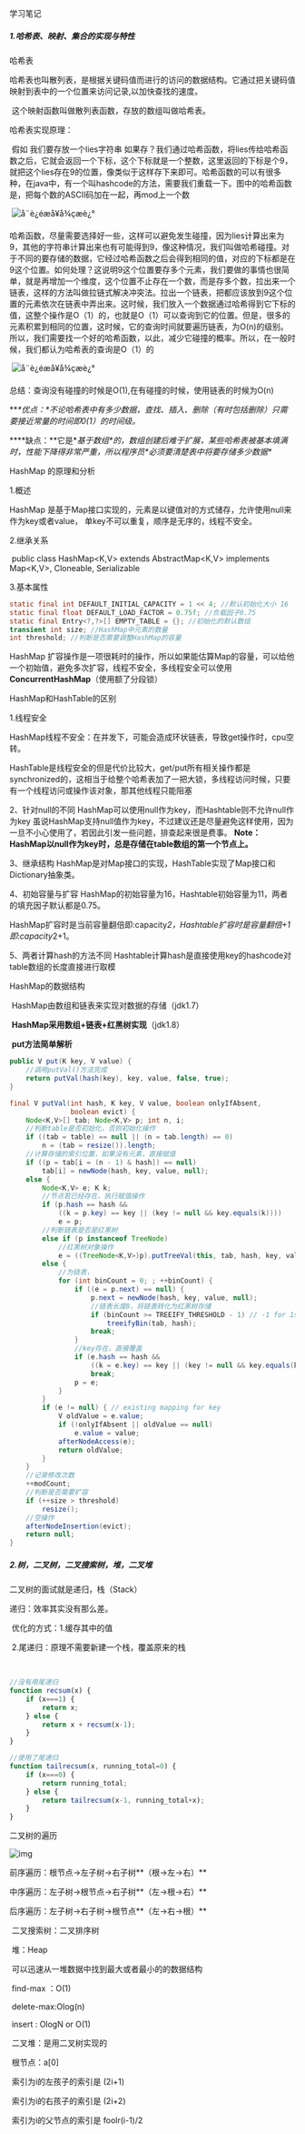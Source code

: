 学习笔记

##### 1.哈希表、映射、集合的实现与特性

哈希表

​       哈希表也叫散列表，是根据关键码值而进行的访问的数据结构。它通过把关键码值映射到表中的一个位置来访问记录,以加快查找的速度。

​       这个映射函数叫做散列表函数，存放的数组叫做哈希表。

哈希表实现原理：

​       假如 我们要存放一个lies字符串 如果存？我们通过哈希函数，将lies传给哈希函数之后，它就会返回一个下标，这个下标就是一个整数，这里返回的下标是个9，就把这个lies存在9的位置，像类似于这样存下来即可。哈希函数的可以有很多种，在java中，有一个叫hashcode的方法，需要我们重载一下。图中的哈希函数是，把每个数的ASCII码加在一起，再mod上一个数

​       ![å¨è¿éæå¥å¾çæè¿°](https://img-blog.csdnimg.cn/20200402174439640.png?x-oss-process=image/watermark,type_ZmFuZ3poZW5naGVpdGk,shadow_10,text_aHR0cHM6Ly9ibG9nLmNzZG4ubmV0L3dlaXhpbl80Mzc5MDYyMw==,size_16,color_FFFFFF,t_70)

​         哈希函数，尽量需要选择好一些，这样可以避免发生碰撞，因为lies计算出来为9，其他的字符串计算出来也有可能得到9，像这种情况，我们叫做哈希碰撞。对于不同的要存储的数据，它经过哈希函数之后会得到相同的值，对应的下标都是在9这个位置。如何处理？这说明9这个位置要存多个元素，我们要做的事情也很简单，就是再增加一个维度，这个位置不止存在一个数，而是存多个数，拉出来一个链表，这样的方法叫做拉链式解决冲突法。拉出一个链表，把都应该放到9这个位置的元素依次在链表中弄出来。这时候，我们放入一个数据通过哈希得到它下标的值，这整个操作是O（1）的，也就是O（1）可以查询到它的位置。但是，很多的元素积累到相同的位置，这时候，它的查询时间就要遍历链表，为O(n)的级别。所以，我们需要找一个好的哈希函数，以此，减少它碰撞的概率。所以，在一般时候，我们都认为哈希表的查询是O（1）的

​         ![å¨è¿éæå¥å¾çæè¿°](https://img-blog.csdnimg.cn/20200402215031789.png?x-oss-process=image/watermark,type_ZmFuZ3poZW5naGVpdGk,shadow_10,text_aHR0cHM6Ly9ibG9nLmNzZG4ubmV0L3dlaXhpbl80Mzc5MDYyMw==,size_16,color_FFFFFF,t_70)

​     总结：查询没有碰撞的时候是O(1),在有碰撞的时候，使用链表的时候为O(n)

***\*优点：\**不论哈希表中有多少数据，查找、插入、删除（有时包括删除）只需要接近常量的时间即0(1）的时间级。**

***\*缺点：\**它是\**基于数组\**的，数组创建后难于扩展，某些哈希表被基本填满时，性能下降得非常严重，所以程序员\**必须要清楚表中将要存储多少数据\****



HashMap 的原理和分析

1.概述

   HashMap 是基于Map接口实现的，元素是以键值对的方式储存，允许使用null来作为key或者value， 单key不可以重复，顺序是无序的，线程不安全。

2.继承关系

​    public class HashMap<K,V> extends AbstractMap<K,V>    implements Map<K,V>, Cloneable, Serializable

3.基本属性

```java
static final int DEFAULT_INITIAL_CAPACITY = 1 << 4; //默认初始化大小 16
static final float DEFAULT_LOAD_FACTOR = 0.75f; //负载因子0.75
static final Entry<?,?>[] EMPTY_TABLE = {}; //初始化的默认数组
transient int size; //HashMap中元素的数量
int threshold; //判断是否需要调整HashMap的容量
```

HashMap 扩容操作是一项很耗时的操作，所以如果能估算Map的容量，可以给他一个初始值，避免多次扩容，线程不安全，多线程安全可以使用**ConcurrentHashMap**（使用额了分段锁）



HashMap和HashTable的区别

 1.线程安全

​      HashMap线程不安全：在并发下，可能会造成环状链表，导致get操作时，cpu空转。

​      HashTable是线程安全的但是代价比较大，get/put所有相关操作都是synchronized的，这相当于给整个哈希表加了一把大锁，多线程访问时候，只要有一个线程访问或操作该对象，那其他线程只能阻塞

2、针对null的不同
      HashMap可以使用null作为key，而Hashtable则不允许null作为key
虽说HashMap支持null值作为key，不过建议还是尽量避免这样使用，因为一旦不小心使用了，若因此引发一些问题，排查起来很是费事。
**Note：HashMap以null作为key时，总是存储在table数组的第一个节点上。**

3、继承结构
      HashMap是对Map接口的实现，HashTable实现了Map接口和Dictionary抽象类。

4、初始容量与扩容
      HashMap的初始容量为16，Hashtable初始容量为11，两者的填充因子默认都是0.75。

​      HashMap扩容时是当前容量翻倍即:capacity*2，Hashtable扩容时是容量翻倍+1即:capacity*2+1。

5、两者计算hash的方法不同
      Hashtable计算hash是直接使用key的hashcode对table数组的长度直接进行取模



HashMap的数据结构

​     HashMap由数组和链表来实现对数据的存储（jdk1.7）

​     **HashMap采用数组+链表+红黑树实现**（jdk1.8）

​     **put方法简单解析**

```java
public V put(K key, V value) {
    //调用putVal()方法完成
    return putVal(hash(key), key, value, false, true);
}

final V putVal(int hash, K key, V value, boolean onlyIfAbsent,
               boolean evict) {
    Node<K,V>[] tab; Node<K,V> p; int n, i;
    //判断table是否初始化，否则初始化操作
    if ((tab = table) == null || (n = tab.length) == 0)
        n = (tab = resize()).length;
    //计算存储的索引位置，如果没有元素，直接赋值
    if ((p = tab[i = (n - 1) & hash]) == null)
        tab[i] = newNode(hash, key, value, null);
    else {
        Node<K,V> e; K k;
        //节点若已经存在，执行赋值操作
        if (p.hash == hash &&
            ((k = p.key) == key || (key != null && key.equals(k))))
            e = p;
        //判断链表是否是红黑树
        else if (p instanceof TreeNode)
            //红黑树对象操作
            e = ((TreeNode<K,V>)p).putTreeVal(this, tab, hash, key, value);
        else {
            //为链表，
            for (int binCount = 0; ; ++binCount) {
                if ((e = p.next) == null) {
                    p.next = newNode(hash, key, value, null);
                    //链表长度8，将链表转化为红黑树存储
                    if (binCount >= TREEIFY_THRESHOLD - 1) // -1 for 1st
                        treeifyBin(tab, hash);
                    break;
                }
                //key存在，直接覆盖
                if (e.hash == hash &&
                    ((k = e.key) == key || (key != null && key.equals(k))))
                    break;
                p = e;
            }
        }
        if (e != null) { // existing mapping for key
            V oldValue = e.value;
            if (!onlyIfAbsent || oldValue == null)
                e.value = value;
            afterNodeAccess(e);
            return oldValue;
        }
    }
    //记录修改次数
    ++modCount;
    //判断是否需要扩容
    if (++size > threshold)
        resize();
    //空操作
    afterNodeInsertion(evict);
    return null;
}
```

##### 2.树，二叉树，二叉搜索树，堆，二叉堆

二叉树的面试就是递归，栈（Stack）

递归：效率其实没有那么差。

​           优化的方式：1.缓存其中的值

​                                   2.尾递归：原理不需要新建一个栈，覆盖原来的栈

​                                    

```js
//没有用尾递归
function recsum(x) {
    if (x===1) {
        return x;
    } else {
        return x + recsum(x-1);
    }
}

//使用了尾递归
function tailrecsum(x, running_total=0) {
    if (x===0) {
        return running_total;
    } else {
        return tailrecsum(x-1, running_total+x);
    }
}
```

二叉树的遍历

![img](https://img2018.cnblogs.com/blog/1590962/201903/1590962-20190306170951841-1886726002.jpg)

前序遍历：根节点->左子树->右子树**（根->左->右）**

中序遍历：左子树->根节点->右子树**（左->根->右）**

后序遍历：左子树->右子树->根节点**（左->右->根）**

​       二叉搜索树：二叉排序树

​      堆：Heap 

​     可以迅速从一堆数据中找到最大或者最小的的数据结构

​      find-max ：O(1)

​      delete-max:Olog(n)

​      insert : OlogN or O(1)

​     二叉堆：是用二叉树实现的

​      根节点：a[0]

​      索引为i的左孩子的索引是 (2i+1)

​      索引为i的右孩子的索引是 (2i+2)

​      索引为i的父节点的索引是 foolr(i-1)/2